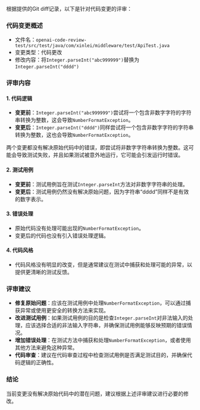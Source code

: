 根据提供的Git diff记录，以下是针对代码变更的评审：

### 代码变更概述
- 文件名：`openai-code-review-test/src/test/java/com/xinlei/middleware/test/ApiTest.java`
- 变更类型：代码更改
- 修改内容：将`Integer.parseInt("abc999999")`替换为`Integer.parseInt("dddd")`

### 评审内容

#### 1. 代码逻辑

- **变更前**：`Integer.parseInt("abc999999")`尝试将一个包含非数字字符的字符串转换为整数，这会导致`NumberFormatException`。
- **变更后**：`Integer.parseInt("dddd")`同样尝试将一个包含非数字字符的字符串转换为整数，这也会导致`NumberFormatException`。

两个变更都没有解决原始代码中的错误，即尝试将非数字字符串转换为整数。这可能会导致测试失败，并且如果测试被意外地运行，它可能会引发运行时错误。

#### 2. 测试用例

- **变更前**：测试用例旨在测试`Integer.parseInt`方法对非数字字符串的处理。
- **变更后**：测试用例仍然没有解决原始问题，因为字符串“dddd”同样不是有效的数字表示。

#### 3. 错误处理

- 原始代码没有处理可能出现的`NumberFormatException`。
- 变更后的代码也没有引入错误处理逻辑。

#### 4. 代码风格

- 代码风格没有明显的改变，但是通常建议在测试中捕获和处理可能的异常，以提供更清晰的测试反馈。

### 评审建议

- **修复原始问题**：应该在测试用例中处理`NumberFormatException`，可以通过捕获异常或使用更安全的转换方法来实现。
- **改进测试用例**：如果测试用例的目的是检查`Integer.parseInt`对非法输入的处理，应该选择合适的非法输入字符串，并确保测试用例能够反映预期的错误情况。
- **增加错误处理**：在测试方法中捕获和处理`NumberFormatException`，或者使用其他方法来避免这种异常。
- **代码审查**：建议在代码审查过程中检查测试用例是否满足测试目的，并确保代码逻辑的正确性。

### 结论

当前变更没有解决原始代码中的潜在问题，建议根据上述评审建议进行必要的修改。